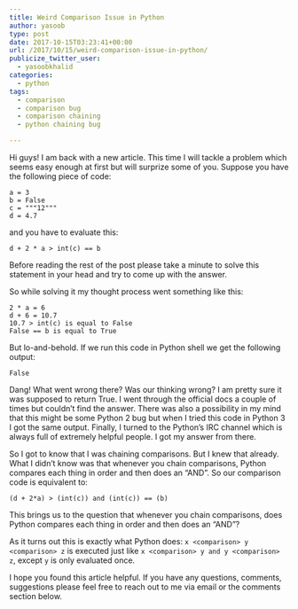 ```yaml
---
title: Weird Comparison Issue in Python
author: yasoob
type: post
date: 2017-10-15T03:23:41+00:00
url: /2017/10/15/weird-comparison-issue-in-python/
publicize_twitter_user:
  - yasoobkhalid
categories:
  - python
tags:
  - comparison
  - comparison bug
  - comparison chaining
  - python chaining bug

---
```

Hi guys! I am back with a new article. This time I will tackle a problem which seems easy enough at first but will surprize some of you. Suppose you have the following piece of code:

    a = 3
    b = False
    c = """12"""
    d = 4.7
    

and you have to evaluate this:

    d + 2 * a > int(c) == b
    

Before reading the rest of the post please take a minute to solve this statement in your head and try to come up with the answer.

So while solving it my thought process went something like this:

    2 * a = 6
    d + 6 = 10.7
    10.7 > int(c) is equal to False
    False == b is equal to True 
    

But lo-and-behold. If we run this code in Python shell we get the following output:

    False
    

Dang! What went wrong there? Was our thinking wrong? I am pretty sure it was supposed to return True. I went through the official docs a couple of times but couldn’t find the answer. There was also a possibility in my mind that this might be some Python 2 bug but when I tried this code in Python 3 I got the same output. Finally, I turned to the Python’s IRC channel which is always full of extremely helpful people. I got my answer from there.

So I got to know that I was chaining comparisons. But I knew that already. What I didn’t know was that whenever you chain comparisons, Python compares each thing in order and then does an “AND”. So our comparison code is equivalent to:

    (d + 2*a) > (int(c)) and (int(c)) == (b)
    

This brings us to the question that whenever you chain comparisons, does Python compares each thing in order and then does an “AND”?

As it turns out this is exactly what Python does: `x <comparison> y <comparison> z` is executed just like `x <comparison> y and y <comparison> z`, except `y` is only evaluated once.

I hope you found this article helpful. If you have any questions, comments, suggestions please feel free to reach out to me via email or the comments section below.